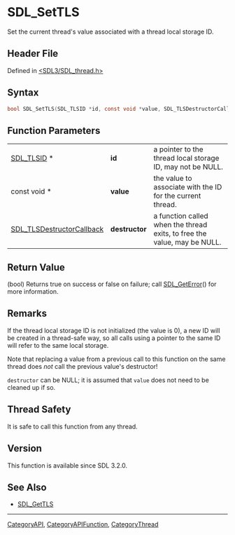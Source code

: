 # SDL_SetTLS

Set the current thread's value associated with a thread local storage ID.

## Header File

Defined in [<SDL3/SDL_thread.h>](https://github.com/libsdl-org/SDL/blob/main/include/SDL3/SDL_thread.h)

## Syntax

```c
bool SDL_SetTLS(SDL_TLSID *id, const void *value, SDL_TLSDestructorCallback destructor);
```

## Function Parameters

|                                                        |                |                                                                          |
| ------------------------------------------------------ | -------------- | ------------------------------------------------------------------------ |
| [SDL_TLSID](SDL_TLSID) *                               | **id**         | a pointer to the thread local storage ID, may not be NULL.               |
| const void *                                           | **value**      | the value to associate with the ID for the current thread.               |
| [SDL_TLSDestructorCallback](SDL_TLSDestructorCallback) | **destructor** | a function called when the thread exits, to free the value, may be NULL. |

## Return Value

(bool) Returns true on success or false on failure; call
[SDL_GetError](SDL_GetError)() for more information.

## Remarks

If the thread local storage ID is not initialized (the value is 0), a new
ID will be created in a thread-safe way, so all calls using a pointer to
the same ID will refer to the same local storage.

Note that replacing a value from a previous call to this function on the
same thread does _not_ call the previous value's destructor!

`destructor` can be NULL; it is assumed that `value` does not need to be
cleaned up if so.

## Thread Safety

It is safe to call this function from any thread.

## Version

This function is available since SDL 3.2.0.

## See Also

- [SDL_GetTLS](SDL_GetTLS)

----
[CategoryAPI](CategoryAPI), [CategoryAPIFunction](CategoryAPIFunction), [CategoryThread](CategoryThread)

